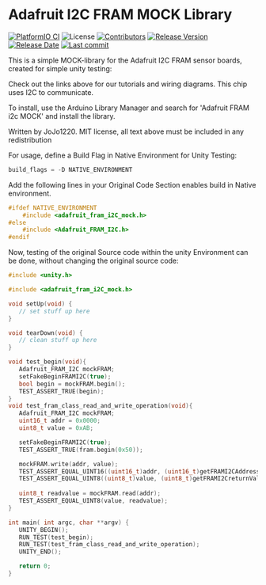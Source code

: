 # Adafruit I2C FRAM MOCK Library

[![PlatformIO CI][build-shield]][build-url]
![License][license-url]
[![Contributors][contributors-shield]][contributors-url]
[![Release Version][realease-shield]][release-url]
[![Release Date][releasedate-shield]][releasedate-url]
[![Last commit][lastcommit-shield]][lastcommit-url]

This is a simple MOCK-library for the Adafruit I2C FRAM sensor boards,
created for simple unity testing:
 
Check out the links above for our tutorials and wiring diagrams. This chip uses I2C to communicate.

To install, use the Arduino Library Manager and search for 'Adafruit FRAM i2c MOCK' and install the library.

Written by JoJo1220.
MIT license, all text above must be included in any redistribution

For usage, define a Build Flag in Native Environment for Unity Testing:

```cpp
build_flags = -D NATIVE_ENVIRONMENT
```

Add the following lines in your Original Code Section enables build in Native environment.
```cpp
#ifdef NATIVE_ENVIRONMENT
    #include <adafruit_fram_i2C_mock.h>
#else
    #include <Adafruit_FRAM_I2C.h>
#endif
```

Now, testing of the original Source code within the unity Environment can be done,
without changing the original source code:
 ```cpp
#include <unity.h>

#include <adafruit_fram_i2C_mock.h>

void setUp(void) {
    // set stuff up here
}

void tearDown(void) {
    // clean stuff up here
}

void test_begin(void){
    Adafruit_FRAM_I2C mockFRAM;
    setFakeBeginFRAMI2C(true);
    bool begin = mockFRAM.begin();
    TEST_ASSERT_TRUE(begin);
}
void test_fram_class_read_and_write_operation(void){
    Adafruit_FRAM_I2C mockFRAM;
    uint16_t addr = 0x0000;
    uint8_t value = 0xAB;

    setFakeBeginFRAMI2C(true);
    TEST_ASSERT_TRUE(fram.begin(0x50));

    mockFRAM.write(addr, value);
    TEST_ASSERT_EQUAL_UINT16((uint16_t)addr, (uint16_t)getFRAMI2CAddress());
    TEST_ASSERT_EQUAL_UINT8((uint8_t)value, (uint8_t)getFRAMI2CreturnValue());
    
    uint8_t readvalue = mockFRAM.read(addr);
    TEST_ASSERT_EQUAL_UINT8(value, readvalue);
}

int main( int argc, char **argv) {
    UNITY_BEGIN();
    RUN_TEST(test_begin);
    RUN_TEST(test_fram_class_read_and_write_operation);
    UNITY_END();

    return 0;
}
 ```

  <!-- MARKDOWN LINKS & IMAGES -->
[build-shield]: https://github.com/JoJos1220/adafruit_fram_i2c_mock/actions/workflows/workflow.yml/badge.svg
[build-url]: https://github.com/JoJos1220/adafruit_fram_i2c_mock/actions/workflows/workflow.yml
[license-url]:https://img.shields.io/github/license/Jojos1220/adafruit_fram_i2c_mock?style=flat-square
[contributors-shield]: https://img.shields.io/github/contributors/JoJos1220/adafruit_fram_i2c_mock
[contributors-url]: https://github.com/JoJos1220/adafruit_fram_i2c_mock/graphs/contributors
[realease-shield]: https://img.shields.io/github/release/JoJos1220/adafruit_fram_i2c_mock.svg?style=plastic
[release-url]: https://github.com/JoJos1220/adafruit_fram_i2c_mock/releases/latest
[releasedate-shield]: https://img.shields.io/github/release-date/JoJos1220/adafruit_fram_i2c_mock.svg?style=plastic
[releasedate-url]: https://github.com/JoJos1220/adafruit_fram_i2c_mock/releases/latest/
[lastcommit-shield]: https://img.shields.io/github/last-commit/JoJos1220/adafruit_fram_i2c_mock?style=plastic
[lastcommit-url]: https://github.com/JoJos1220/adafruit_fram_i2c_mock/tree
